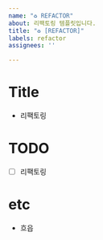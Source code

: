 ```yaml
---
name: "♻️ REFACTOR"
about: 리팩토링 템플릿입니다.
title: "️♻️ [REFACTOR]"
labels: refactor
assignees: ''

---
```


# Title

- 리팩토링

# TODO

- [ ] 리팩토링

# etc

- 흐읍
